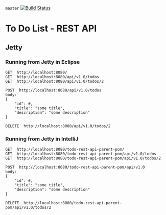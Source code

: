 `master` [![Build Status](https://travis-ci.org/dojo-java-programming/todo-web-app.svg?branch=master)](https://travis-ci.org/dojo-java-programming/todo-web-app)


# To Do List - REST API


## Jetty

### Running from Jetty in Eclipse

	GET  http://localhost:8080/
	GET  http://localhost:8080/api/v1.0/todos
	GET  http://localhost:8080/api/v1.0/todos/2
	
	POST  http://localhost:8080/api/v1.0/todos
	body:
	{
		"id": #,
		"title": "some title",
		"description": "some description"
	}
	
	DELETE  http://localhost:8080/api/v1.0/todos/2


### Running from Jetty in IntelliJ


	GET  http://localhost:8080/todo-rest-api-parent-pom/
	GET  http://localhost:8080/todo-rest-api-parent-pom/api/v1.0/todos
	GET  http://localhost:8080/todo-rest-api-parent-pom/api/v1.0/todos/2
	
	POST  http://localhost:8080/todo-rest-api-parent-pom/api/v1.0
	body:
	{
		"id": #,
		"title": "some title",
		"description": "some description"
	}
	
	DELETE  http://localhost:8080/todo-rest-api-parent-pom/api/v1.0/todos/2
